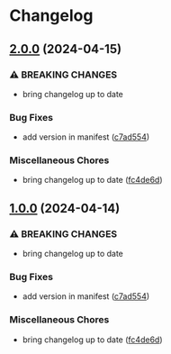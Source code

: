 # Changelog

## [2.0.0](https://github.com/itsnewtjam/newtralize/compare/v1.0.0...v2.0.0) (2024-04-15)


### ⚠ BREAKING CHANGES

* bring changelog up to date

### Bug Fixes

* add version in manifest ([c7ad554](https://github.com/itsnewtjam/newtralize/commit/c7ad5544693454b3ded78b9c49c5b21c293200fd))


### Miscellaneous Chores

* bring changelog up to date ([fc4de6d](https://github.com/itsnewtjam/newtralize/commit/fc4de6ddfbe997444ddf953b617c7ea9e0c5feca))

## [1.0.0](https://github.com/itsnewtjam/newtralize/compare/0.0.11...v1.0.0) (2024-04-14)


### ⚠ BREAKING CHANGES

* bring changelog up to date

### Bug Fixes

* add version in manifest ([c7ad554](https://github.com/itsnewtjam/newtralize/commit/c7ad5544693454b3ded78b9c49c5b21c293200fd))


### Miscellaneous Chores

* bring changelog up to date ([fc4de6d](https://github.com/itsnewtjam/newtralize/commit/fc4de6ddfbe997444ddf953b617c7ea9e0c5feca))

